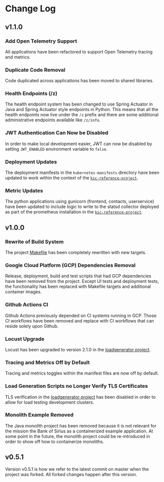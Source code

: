 # Change Log

## v1.1.0

### Add Open Telemetry Support

All applications have been refactored to support Open Telemetry tracing and
metrics.

### Duplicate Code Removal

Code duplicated across applications has been moved to shared libraries.

### Health Endpoints (/z)

The health endpoint system has been changed to use Spring Actuator in Java
and Spring Actuator style endpoints in Python. This means that all the
health endpoints now live under the `/z` prefix and there are some additional
administrative endpoints available like `/z/info`.

### JWT Authentication Can Now be Disabled

In order to make local development easier, JWT can now be disabled by
setting `JWT_ENABLED` environment variable to `false`.

### Deployment Updates
The deployment manifests in the `kubernetes-manifests` directory have
been updated to work within the context of the
[`kic-reference-project`](https://github.com/nginxinc/kic-reference-architectures).

### Metric Updates
The python applications using gunicorn (frontend, contacts, userservice)
have been updated to include logic to write to the statsd collector 
deployed as part of the prometheus installation in the
[`kic-reference-project`](https://github.com/nginxinc/kic-reference-architectures).

## v1.0.0

### Rewrite of Build System

The project [Makefile](GNUmakefile) has been completely rewritten with new
targets.

### Google Cloud Platform (GCP) Dependencies Removal

Release, deployment, build and test scripts that had GCP dependencies have been
removed from the project. Except UI tests and deployment tests, the 
functionality has been replaced with Makefile targets and additional container
images.

### Github Actions CI

Github Actions previously depended on CI systems running in GCP. Those CI
workflows have been removed and replace with CI workflows that can reside
solely upon Github.

### Locust Upgrade

Locust has been upgraded to version 2.1.0 in the [loadgenerator project](src/loadgenerator).

### Tracing and Metrics Off by Default

Tracing and metrics toggles within the manifest files are now off by default.

### Load Generation Scripts no Longer Verify TLS Certificates

TLS verification in the [loadgenerator project](src/loadgenerator) has been 
disabled in order to allow for load testing development clusters. 

### Monolith Example Removed

The Java monolith project has been removed because it is not relevant for
the mission the Bank of Sirius as a containerized example application. At some
point in the future, the monolith project could be re-introduced in order to
show off how to containerize monoliths.

## v0.5.1

Version v0.5.1 is how we refer to the latest commit on master when the project
was forked. All forked changes happen after this version.
